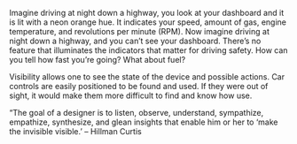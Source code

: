 Imagine driving at night down a highway, you look at your dashboard and it is lit with a neon orange hue. It indicates your speed, amount of gas, engine temperature, and revolutions per minute (RPM). Now imagine driving at night down a highway, and you can’t see your dashboard. There’s no feature that illuminates the indicators that matter for driving safety. How can you tell how fast you’re going? What about fuel?


Visibility allows one to see the state of the device and possible actions.  Car controls are easily positioned to be found and used. If they were out of sight, it would make them more difficult to find and know how use.

“The goal of a designer is to listen, observe, understand, sympathize, empathize, synthesize, and glean insights that enable him or her to ‘make the invisible visible.’ – Hillman Curtis


